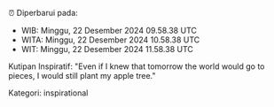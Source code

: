 ⏰ Diperbarui pada:
- WIB: Minggu, 22 Desember 2024 09.58.38 UTC
- WITA: Minggu, 22 Desember 2024 10.58.38 UTC
- WIT: Minggu, 22 Desember 2024 11.58.38 UTC

Kutipan Inspiratif:
"Even if I knew that tomorrow the world would go to pieces, I would still plant my apple tree."


Kategori: inspirational

